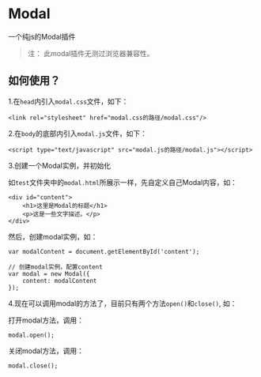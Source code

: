 # Modal

一个纯js的Modal插件

> 注： 此modal插件无测过浏览器兼容性。

## 如何使用？

1.在`head`内引入`modal.css`文件，如下：

    <link rel="stylesheet" href="modal.css的路径/modal.css"/>

2.在`body`的底部内引入`modal.js`文件，如下：

    <script type="text/javascript" src="modal.js的路径/modal.js"></script>

3.创建一个Modal实例，并初始化

如`test`文件夹中的`modal.html`所展示一样，先自定义自己Modal内容，如：

    <div id="content">
        <h1>这里是Modal的标题</h1>
        <p>这是一些文字描述。</p>
    </div>

然后，创建modal实例，如：

    var modalContent = document.getElementById('content');

    // 创建modal实例，配置content
    var modal = new Modal({
        content: modalContent
    });

4.现在可以调用modal的方法了，目前只有两个方法`open()`和`close()`, 如：

打开modal方法，调用：

    modal.open();

关闭modal方法，调用：

    modal.close();


